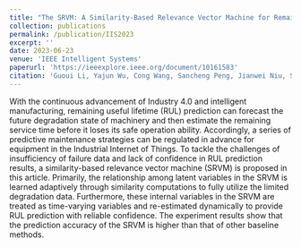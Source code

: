 ```yaml
---
title: "The SRVM: A Similarity-Based Relevance Vector Machine for Remaining Useful Lifetime Prediction in the Industrial Internet of Things"
collection: publications
permalink: /publication/IIS2023
excerpt: ''
date: 2023-06-23
venue: 'IEEE Intelligent Systems'
paperurl: 'https://ieeexplore.ieee.org/document/10161583'
citation: 'Guoui Li, Yajun Wu, Cong Wang, Sancheng Peng, Jianwei Niu, Shui Yu. The SRVM: A Similarity-Based Relevance Vector Machine for Remaining Useful Lifetime Prediction in the Industrial Internet of Things. IEEE Intelligent Systems, 2023, 38(5): 45-55.'
---
```


With the continuous advancement of Industry 4.0 and intelligent manufacturing, remaining useful lifetime (RUL) prediction can forecast the future degradation state of machinery and then estimate the remaining service time before it loses its safe operation ability. Accordingly, a series of predictive maintenance strategies can be regulated in advance for equipment in the Industrial Internet of Things. To tackle the challenges of insufficiency of failure data and lack of confidence in RUL prediction results, a similarity-based relevance vector machine (SRVM) is proposed in this article. Primarily, the relationship among latent variables in the SRVM is learned adaptively through similarity computations to fully utilize the limited degradation data. Furthermore, these internal variables in the SRVM are treated as time-varying variables and re-estimated dynamically to provide RUL prediction with reliable confidence. The experiment results show that the prediction accuracy of the SRVM is higher than that of other baseline methods.

